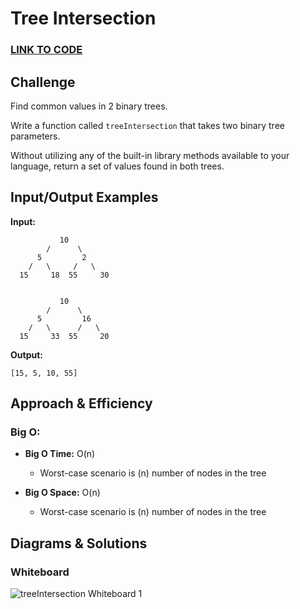 # Tree Intersection

### **[LINK TO CODE](https://github.com/alex-whan/data-structures-and-algorithms/blob/master/javascript/challenges/treeIntersection/tree-intersection.js)**

## Challenge

Find common values in 2 binary trees.

Write a function called `treeIntersection` that takes two binary tree parameters.

Without utilizing any of the built-in library methods available to your language, return a set of values found in both trees.

## Input/Output Examples

**Input:**

               10
            /      \
          5         2
        /   \     /   \
      15     18  55     30


               10
            /      \
          5         16
        /   \      /   \
      15     33  55     20

**Output:**

`[15, 5, 10, 55]`

## Approach & Efficiency

### Big O:

- **Big O Time:** O(n)

  - Worst-case scenario is (n) number of nodes in the tree

- **Big O Space:** O(n)

  - Worst-case scenario is (n) number of nodes in the tree

## Diagrams & Solutions

### Whiteboard

![treeIntersection Whiteboard 1](./tree-intersection-whiteboard.jpg)
